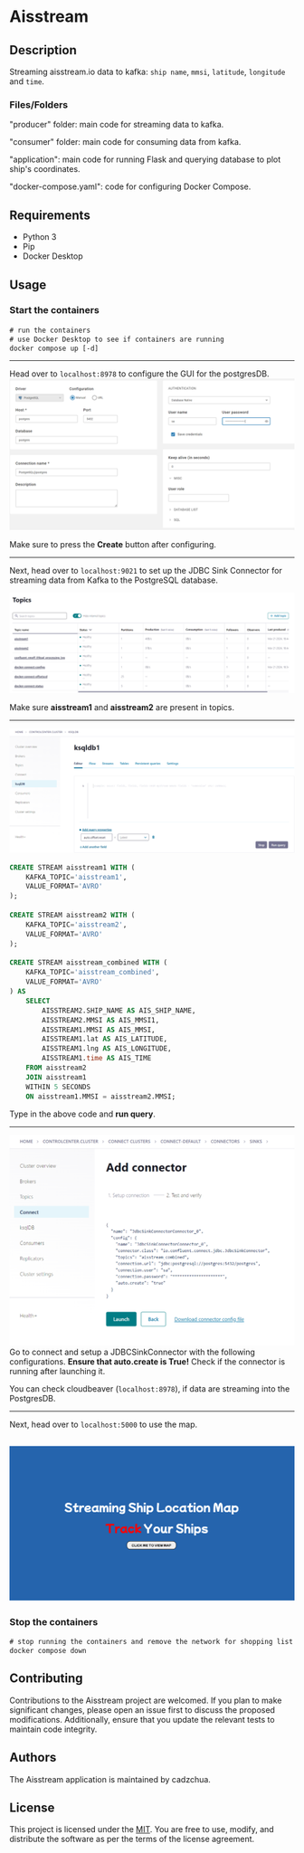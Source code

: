 # Aisstream

## Description

Streaming aisstream.io data to kafka: `ship name`, `mmsi`, `latitude`, `longitude` and `time`.

### Files/Folders

"producer" folder: main code for streaming data to kafka.

"consumer" folder: main code for consuming data from kafka.

"application": main code for running Flask and querying database to plot ship's coordinates.

"docker-compose.yaml": code for configuring Docker Compose.

## Requirements

- Python 3
- Pip
- Docker Desktop

## Usage
### Start the containers
```linux
# run the containers
# use Docker Desktop to see if containers are running
docker compose up [-d]
```
---
Head over to `localhost:8978` to configure the GUI for the postgresDB.
![Picture1!](<README/photos/dbeaver.png>)

Make sure to press the **Create** button after configuring.

---
Next, head over to `localhost:9021` to set up the JDBC Sink Connector for streaming data from Kafka to the PostgreSQL database.

![Picture2!](<README/photos/control_centre1.png>)

Make sure **aisstream1** and **aisstream2** are present in topics.

---
![Picture3!](<README/photos/control_centre2.png>)
```sql
CREATE STREAM aisstream1 WITH (
    KAFKA_TOPIC='aisstream1',  
    VALUE_FORMAT='AVRO'  
);

CREATE STREAM aisstream2 WITH (
    KAFKA_TOPIC='aisstream2',  
    VALUE_FORMAT='AVRO'  
);

CREATE STREAM aisstream_combined WITH (
    KAFKA_TOPIC='aisstream_combined',
    VALUE_FORMAT='AVRO'
) AS
    SELECT
        AISSTREAM2.SHIP_NAME AS AIS_SHIP_NAME,
        AISSTREAM2.MMSI AS AIS_MMSI1,
        AISSTREAM1.MMSI AS AIS_MMSI,
        AISSTREAM1.lat AS AIS_LATITUDE,
        AISSTREAM1.lng AS AIS_LONGITUDE,
        AISSTREAM1.time AS AIS_TIME
    FROM aisstream2 
    JOIN aisstream1
    WITHIN 5 SECONDS  
    ON aisstream1.MMSI = aisstream2.MMSI;
```
Type in the above code and **run query**.

---
![Picture4!](<README/photos/control_centre3.png>)
Go to connect and setup a JDBCSinkConnector with the following configurations.
**Ensure that auto.create is True!** Check if the connector is running after launching it.

You can check cloudbeaver (`localhost:8978`), if data are streaming into the PostgresDB.

---
Next, head over to `localhost:5000` to use the map. 

![Picture5!](<README/photos/aiswebsite.png>)
---
### Stop the containers
```linux
# stop running the containers and remove the network for shopping list
docker compose down 
```

## Contributing

Contributions to the Aisstream project are welcomed. If you plan to make significant changes, please open an issue first to discuss the proposed modifications. 
Additionally, ensure that you update the relevant tests to maintain code integrity.

## Authors

The Aisstream application is maintained by cadzchua.

## License

This project is licensed under the [MIT](https://choosealicense.com/licenses/mit/). You are free to use, modify, and distribute the software as per the terms of the license agreement.
